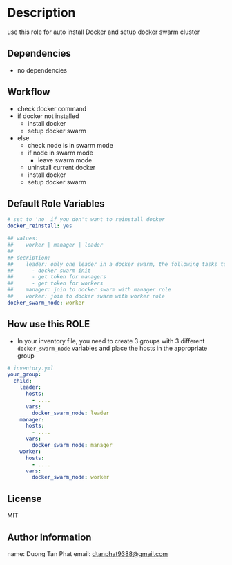 Description
=========
use this role for auto install Docker and setup docker swarm cluster


Dependencies
------------
- no dependencies


Workflow
------------
- check docker command
- if docker not installed
  - install docker
  - setup docker swarm
- else
  - check node is in swarm mode
  - if node in swarm mode
    - leave swarm mode
  - uninstall current docker
  - install docker
  - setup docker swarm


Default Role Variables
--------------

```yml
# set to 'no' if you don't want to reinstall docker
docker_reinstall: yes

## values:
##    worker | manager | leader
##
## decription:
##    leader: only one leader in a docker swarm, the following tasks to do:
##      - docker swarm init
##      - get token for managers
##      - get token for workers
##    manager: join to docker swarm with manager role
##    worker: join to docker swarm with worker role
docker_swarm_node: worker
```

How use this ROLE
----------------
- In your inventory file, you need to create 3 groups with 3 different `docker_swarm_node` variables and place the hosts in the appropriate group
```yaml
# inventory.yml
your_group:
  child:
    leader:
      hosts:
        - ....
      vars:
        docker_swarm_node: leader
    manager:
      hosts:
        - ....
      vars:
        docker_swarm_node: manager
    worker:
      hosts:
        - ....
      vars:
        docker_swarm_node: worker
```

License
-------
MIT

Author Information
------------------
name: Duong Tan Phat
email: dtanphat9388@gmail.com
